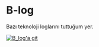 # B-log

Bazı teknoloji loglarını tuttuğum yer.

[![B_log'a git](https://img.shields.io/badge/GitHub-B__log'a_gİt-blue?style=for-the-badge&logo=github)](https://berkercelik.github.io/b-log/)
